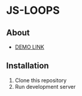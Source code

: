 # JS-LOOPS

## About

- [DEMO LINK](https://viktor-morhun.github.io/js-loops/ )

## Installation

1. Clone this repository
2. Run development server
